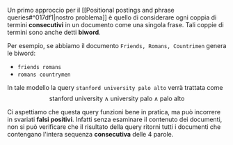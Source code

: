 Un primo approccio per il [[Positional postings and phrase queries#^017df1|nostro problema]] è quello di considerare ogni coppia di termini **consecutivi** in un documento come una singola frase.
Tali coppie di termini sono anche detti **biword**.

Per esempio, se abbiamo il documento `Friends, Romans, Countrimen` genera le biword:
- `friends romans`
- `romans countrymen`

In tale modello la query `stanford university palo alto` verrà trattata come
$$\text{stanford university} \land \text{university palo} \land \text{palo alto}$$

Ci aspettiamo che questa query funzioni bene in pratica, ma può incorrere in svariati **falsi positivi**.
Infatti senza esaminare il contenuto dei documenti, non si può verificare che il risultato della query ritorni tutti i documenti che contengano l'intera sequenza **consecutiva** delle 4 parole.

